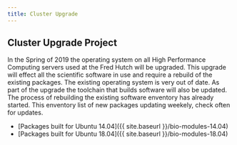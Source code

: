 ```yaml
---
title: Cluster Upgrade 
---
```


## Cluster Upgrade Project
In the Spring of 2019 the operating system on all High Performance Computing servers used at the
Fred Hutch will be upgraded. This upgrade will effect all the scientific software in use and require a rebuild
of the existing packages. The existing operating system is very out of date. As part of the upgrade the
toolchain that builds software will also be updated. The process of rebuilding the existing software enventory
has already started. This enventory list of new packages updating weekely, check often for updates.
 
 - [Packages built for Ubuntu 14.04]({{ site.baseurl }}/bio-modules-14.04)
 - [Packages built for Ubuntu 18.04]({{ site.baseurl }}/bio-modules-18.04)
